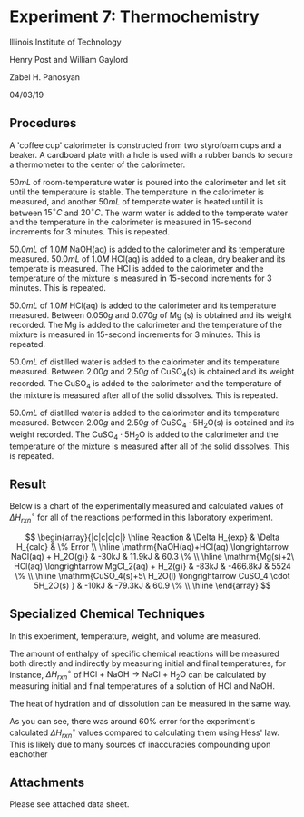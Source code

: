 <script type="text/javascript"
src="https://cdnjs.cloudflare.com/ajax/libs/mathjax/2.7.4/MathJax.js?config=TeX-AMS_HTML-full"></script>

<!-- https://www.tablesgenerator.com/markdown_tables# -->

# Experiment 7: Thermochemistry

Illinois Institute of Technology

Henry Post and William Gaylord

Zabel H. Panosyan

04/03/19

## Procedures

A 'coffee cup' calorimeter is constructed from two styrofoam cups and a beaker.
A cardboard plate with a hole is used with a rubber bands to secure a
thermometer to the center of the calorimeter.

$50mL$ of room-temperature water is poured into the calorimeter and let sit
until the temperature is stable. The temperature in the calorimeter is measured,
and another $50mL$ of temperate water is heated until it is between
$15^{\circ}C$ and $20^{\circ}C$. The warm water is added to the temperate water
and the temperature in the calorimeter is measured in 15-second increments for 3
minutes. This is repeated.

$50.0mL$ of $1.0M\ \mathrm{NaOH(aq)}$ is added to the calorimeter and its
temperature measured. $50.0mL$ of $1.0M\ \mathrm{HCl(aq)}$ is added to a
clean, dry beaker and its temperate is measured. The $\mathrm{HCl}$ is added to
the calorimeter and the temperature of the mixture is measured in 15-second
increments for 3 minutes. This is repeated.

$50.0mL$ of $1.0M\ \mathrm{HCl(aq)}$ is added to the calorimeter and its
temperature measured. Between $0.050g$ and $0.070g$ of $\mathrm{Mg\ (s)}$ is
obtained and its weight recorded. The $\mathrm{Mg}$ is added to the calorimeter
and the temperature of the mixture is measured in 15-second increments for 3
minutes. This is repeated.

$50.0mL$ of distilled water is added to the calorimeter and its temperature
measured. Between $2.00g$ and $2.50g$ of $\mathrm{CuSO_4(s)}$ is obtained and
its weight recorded. The $\mathrm{CuSO_4}$ is added to the calorimeter and the
temperature of the mixture is measured after all of the solid dissolves. This is
repeated.

$50.0mL$ of distilled water is added to the calorimeter and its temperature
measured. Between $2.00g$ and $2.50g$ of $\mathrm{CuSO_4 \cdot 5H_2O(s)}$ is
obtained and its weight recorded. The $\mathrm{CuSO_4 \cdot 5H_2O}$ is added to
the calorimeter and the temperature of the mixture is measured after all of the
solid dissolves. This is repeated.

## Result

Below is a chart of the experimentally measured and calculated values of $\Delta
H^{\circ}_{rxn}$ for all of the reactions performed in this laboratory
experiment.

$$
\begin{array}{|c|c|c|c|}
\hline
Reaction 
& \Delta H_{exp}
& \Delta H_{calc}
& \% Error \\ \hline
\mathrm{NaOH(aq)+HCl(aq) \longrightarrow NaCl(aq) + H_2O(g)}  
& -30kJ 
& 11.9kJ
& 60.3 \%
\\ \hline
\mathrm{Mg(s)+2\ HCl(aq) \longrightarrow MgCl_2(aq) + H_2(g)}
& -83kJ
& -466.8kJ
& 5524 \%
\\ \hline
\mathrm{CuSO_4(s)+5\ H_2O(l) \longrightarrow CuSO_4 \cdot 5H_2O(s) }
& -10kJ
& -79.3kJ
& 60.9 \%
\\ \hline
\end{array}
$$

## Specialized Chemical Techniques

In this experiment, temperature, weight, and volume are measured.

The amount of enthalpy of specific chemical reactions will be measured both
directly and indirectly by measuring initial and final temperatures, for
instance, $\Delta H^{\circ}_{rxn}$ of $\mathrm{HCl\ +\  NaOH \longrightarrow
NaCl\ +\ H_2O}$ can be calculated by measuring initial and final temperatures of
a solution of $\mathrm{HCl}$ and $\mathrm{NaOH}$.

The heat of hydration and of dissolution can be measured in the same way.

As you can see, there was around $60\%$ error for the experiment's calculated
$\Delta H^{\circ}_{rxn}$ values compared to calculating them using Hess' law.
This is likely due to many sources of inaccuracies compounding upon eachother

## Attachments

Please see attached data sheet.
